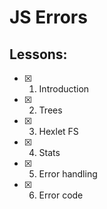 # JS Errors
## Lessons:
  - [x] 1. Introduction
  - [x] 2. Trees
  - [x] 3. Hexlet FS
  - [x] 4. Stats
  - [x] 5. Error handling
  - [x] 6. Error code
